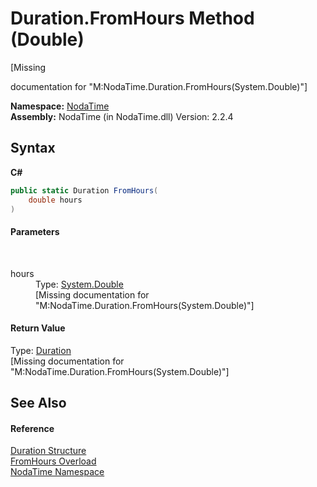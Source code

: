 # Duration.FromHours Method (Double)
 

\[Missing <summary> documentation for "M:NodaTime.Duration.FromHours(System.Double)"\]

**Namespace:**&nbsp;<a href="N_NodaTime">NodaTime</a><br />**Assembly:**&nbsp;NodaTime (in NodaTime.dll) Version: 2.2.4

## Syntax

**C#**<br />
``` C#
public static Duration FromHours(
	double hours
)
```


#### Parameters
&nbsp;<dl><dt>hours</dt><dd>Type: <a href="http://msdn2.microsoft.com/en-us/library/643eft0t" target="_blank">System.Double</a><br />\[Missing <param name="hours"/> documentation for "M:NodaTime.Duration.FromHours(System.Double)"\]</dd></dl>

#### Return Value
Type: <a href="T_NodaTime_Duration">Duration</a><br />\[Missing <returns> documentation for "M:NodaTime.Duration.FromHours(System.Double)"\]

## See Also


#### Reference
<a href="T_NodaTime_Duration">Duration Structure</a><br /><a href="Overload_NodaTime_Duration_FromHours">FromHours Overload</a><br /><a href="N_NodaTime">NodaTime Namespace</a><br />